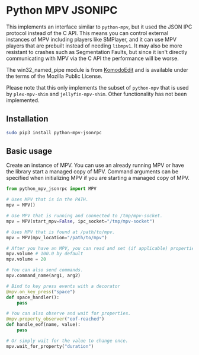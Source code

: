 # Python MPV JSONIPC

This implements an interface similar to `python-mpv`, but it used the JSON IPC protocol instead of the C API. This means
you can control external instances of MPV including players like SMPlayer, and it can use MPV players that are prebuilt
instead of needing `libmpv1`. It may also be more resistant to crashes such as Segmentation Faults, but since it isn't
directly communicating with MPV via the C API the performance will be worse.

The win32_named_pipe module is from [KomodoEdit](https://github.com/Komodo/KomodoEdit) and is available
under the terms of the Mozilla Public License.

Please note that this only implements the subset of `python-mpv` that is used by `plex-mpv-shim` and
`jellyfin-mpv-shim`. Other functionality has not been implemented.

## Installation

```bash
sudo pip3 install python-mpv-jsonrpc
```

## Basic usage

Create an instance of MPV. You can use an already running MPV or have the library start a
managed copy of MPV. Command arguments can be specified when initializing MPV if you are
starting a managed copy of MPV.

```python
from python_mpv_jsonrpc import MPV

# Uses MPV that is in the PATH.
mpv = MPV()

# Use MPV that is running and connected to /tmp/mpv-socket.
mpv = MPV(start_mpv=False, ipc_socket="/tmp/mpv-socket")

# Uses MPV that is found at /path/to/mpv.
mpv = MPV(mpv_location="/path/to/mpv")

# After you have an MPV, you can read and set (if applicable) properties.
mpv.volume # 100.0 by default
mpv.volume = 20 

# You can also send commands.
mpv.command_name(arg1, arg2)

# Bind to key press events with a decorator
@mpv.on_key_press("space")
def space_handler():
    pass

# You can also observe and wait for properties.
@mpv.property_observer("eof-reached")
def handle_eof(name, value):
    pass

# Or simply wait for the value to change once.
mpv.wait_for_property("duration")
```
